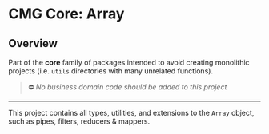 # CMG Core: Array

## Overview

Part of the **core** family of packages intended to avoid creating monolithic projects (i.e. `utils` directories with many unrelated functions).

> ⛔ _No business domain code should be added to this project_

---

This project contains all types, utilities, and extensions to the `Array` object, such as pipes, filters, reducers & mappers.
